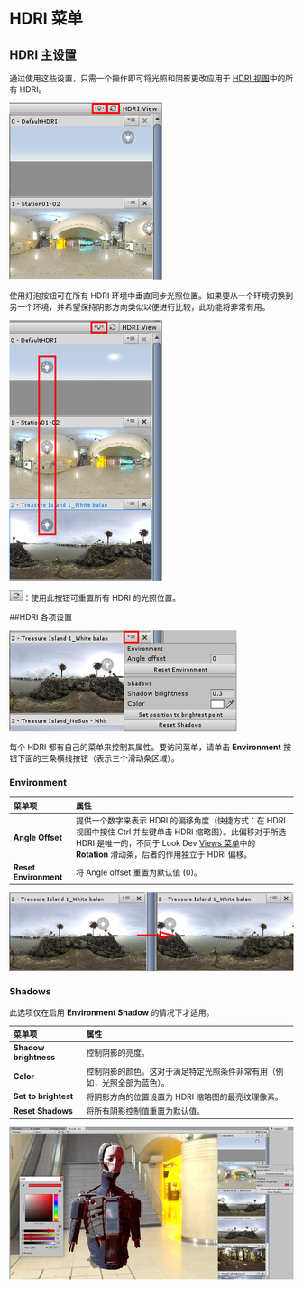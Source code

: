 # HDRI 菜单

## HDRI 主设置

通过使用这些设置，只需一个操作即可将光照和阴影更改应用于 [HDRI 视图](LookDevHDRIView.html)中的所有 HDRI。

![主设置按钮](../uploads/Main/LookDevHDRIMenu-HDRIMainSettings-3.png)

使用灯泡按钮可在所有 HDRI 环境中垂直同步光照位置。如果要从一个环境切换到另一个环境，并希望保持阴影方向类似以便进行比较，此功能将非常有用。

![灯泡按钮可同步光照位置](../uploads/Main/LookDevHDRIMenu-LightbulbButton-5.jpg)


![](../uploads/Main/LookDevHDRIMenu-ResetButton-6.png)：使用此按钮可重置所有 HDRI 的光照位置。

##HDRI 各项设置

![单击三条横线按钮（此处突出显示）可访问每个 HDRI 的属性菜单](../uploads/Main/LookDevHDRIMenu-0.png)

每个 HDRI 都有自己的菜单来控制其属性。要访问菜单，请单击 __Environment__ 按钮下面的三条横线按钮（表示三个滑动条区域）。

### Environment

|**菜单项**|	**属性**|
|:---|:---|
| __Angle Offset__ | 提供一个数字来表示 HDRI 的偏移角度（快捷方式：在 HDRI 视图中按住 Ctrl 并左键单击 HDRI 缩略图）。此偏移对于所选 HDRI 是唯一的，不同于 Look Dev [Views 菜单](LookDevViewsMenus.html)中的 __Rotation__ 滑动条，后者的作用独立于 HDRI 偏移。|
| __Reset Environment__ | 将 Angle offset 重置为默认值 (0)。|

![Look Dev 中的一个环境应用了两个不同的角度偏移 (angle offset)](../uploads/Main/LookDevHDRIMenu-Environment-1.jpg)

### Shadows

此选项仅在启用 __Environment Shadow__ 的情况下才适用。

|**菜单项**|	**属性**|
|:---|:---|
| __Shadow brightness__ |控制阴影的亮度。|
| __Color__ |控制阴影的颜色。这对于满足特定光照条件非常有用（例如，光照全部为蓝色）。|
| __Set to brightest__ |将阴影方向的位置设置为 HDRI 缩略图的最亮纹理像素。|
| __Reset Shadows__ |将所有阴影控制值重置为默认值。|

![__Shadows__ 菜单](../uploads/Main/LookDevHDRIMenu-Shadows-2.png)


